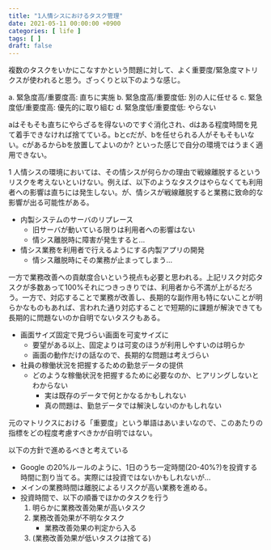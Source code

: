 ```yaml
---
title: "1人情シスにおけるタスク管理"
date: 2021-05-11 00:00:00 +0900
categories: [ life ]
tags: [ ]
draft: false
---
```


複数のタスクをいかにこなすかという問題に対して、よく重要度/緊急度マトリクスが使われると思う。ざっくりと以下のような感じ。

a. 緊急度高/重要度高: 直ちに実施
b. 緊急度高/重要度低: 別の人に任せる
c. 緊急度低/重要度高: 優先的に取り組む
d. 緊急度低/重要度低: やらない

aはそもそも直ちにやらざるを得ないのですぐ消化され、dはある程度時間を見て着手できなければ捨てている。bとcだが、bを任せられる人がそもそもいない。cがあるからbを放置してよいのか? といった感じで自分の環境ではうまく適用できない。

1 人情シスの環境においては、その情シスが何らかの理由で戦線離脱するというリスクを考えないといけない。例えば、以下のようなタスクはやらなくても利用者への影響は直ちには発生しない。が、情シスが戦線離脱すると業務に致命的な影響が出る可能性がある。

* 内製システムのサーバのリプレース
  - 旧サーバが動いている限りは利用者への影響はない
  - 情シス離脱時に障害が発生すると...
* 情シス業務を利用者で行えるようにする内製アプリの開発
  - 情シス離脱時にその業務が止まってしまう...

一方で業務改善への貢献度合いという視点も必要と思われる。上記リスク対応タスクが多数あって100%それにつきっきりでは、利用者から不満が上がるだろう。一方で、対応することで業務が改善し、長期的な副作用も特にないことが明らかなものもあれば、言われた通り対応することで短期的に課題が解決できても長期的に問題ないのか自明でないタスクもある。

* 画面サイズ固定で見づらい画面を可変サイズに
  - 要望がある以上、固定よりは可変のほうが利用しやすいのは明らか
  - 画面の動作だけの話なので、長期的な問題は考えづらい
* 社員の稼働状況を把握するための勤怠データの提供
  - どのような稼働状況を把握するために必要なのか、ヒアリングしないとわからない
     - 実は既存のデータで何とかなるかもしれない
     - 真の問題は、勤怠データでは解決しないのかもしれない

元のマトリクスにおける「重要度」という単語はあいまいなので、このあたりの指標をどの程度考慮すべきかが自明ではない。

以下の方針で進めるべきと考えている

* Google の20%ルールのように、1日のうち一定時間(20-40%?)を投資する時間に割り当てる。実際には投資ではないかもしれないが...
* メインの業務時間は離脱によるリスクが高い業務を進める。
* 投資時間で、以下の順番でほかのタスクを行う
   1. 明らかに業務改善効果が高いタスク
   2. 業務改善効果が不明なタスク
        - 業務改善効果の判定から入る
   3. (業務改善効果が低いタスクは捨てる)
